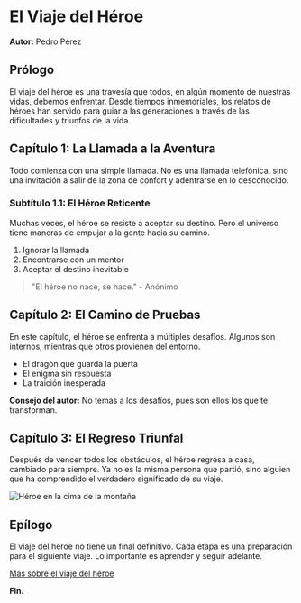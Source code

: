 # El Viaje del Héroe

**Autor:** Pedro Pérez

## Prólogo

El viaje del héroe es una travesía que todos, en algún momento de nuestras vidas, debemos enfrentar. Desde tiempos inmemoriales, los relatos de héroes han servido para guiar a las generaciones a través de las dificultades y triunfos de la vida.

## Capítulo 1: La Llamada a la Aventura

Todo comienza con una simple llamada. No es una llamada telefónica, sino una invitación a salir de la zona de confort y adentrarse en lo desconocido.

### Subtítulo 1.1: El Héroe Reticente

Muchas veces, el héroe se resiste a aceptar su destino. Pero el universo tiene maneras de empujar a la gente hacia su camino.

1. Ignorar la llamada
2. Encontrarse con un mentor
3. Aceptar el destino inevitable

> "El héroe no nace, se hace." - Anónimo

## Capítulo 2: El Camino de Pruebas

En este capítulo, el héroe se enfrenta a múltiples desafíos. Algunos son internos, mientras que otros provienen del entorno.

- El dragón que guarda la puerta
- El enigma sin respuesta
- La traición inesperada

**Consejo del autor:** No temas a los desafíos, pues son ellos los que te transforman.

## Capítulo 3: El Regreso Triunfal

Después de vencer todos los obstáculos, el héroe regresa a casa, cambiado para siempre. Ya no es la misma persona que partió, sino alguien que ha comprendido el verdadero significado de su viaje.

![Héroe en la cima de la montaña](https://via.placeholder.com/150)

## Epílogo

El viaje del héroe no tiene un final definitivo. Cada etapa es una preparación para el siguiente viaje. Lo importante es aprender y seguir adelante.

[Más sobre el viaje del héroe](https://es.wikipedia.org/wiki/Viaje_del_h%C3%A9roe)

**Fin.**
